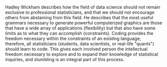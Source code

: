 Hadley Wickham describes how the field of data science should not remain exclusive to professional statisticians, and that we should not encourage others from abstaining from this field. He describes that the most useful grammars necessary to generate powerful computerized graphics are those that have a wide array of applications (flexibility) but that also have some limits as to what they can accomplish (constraints). Coding provides the freedom necessary within the constraints of an existing language; therefore, all statisticians (students, data scientists, or real-life "quants") should learn to code. This gives each involved person the intellectual freedom necessary to explore and to expand their knowledge of statistical inquiries, and stumbling is an integral part of this process.
